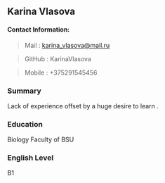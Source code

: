 ## Karina Vlasova

#### Contact Information:

> Mail : karina_vlasova@mail.ru

> GitHub : KarinaVlasova

> Mobile : +375291545456

### Summary

Lack of experience offset by a huge desire to learn .

### Education

Biology Faculty of BSU

### English Level

B1
